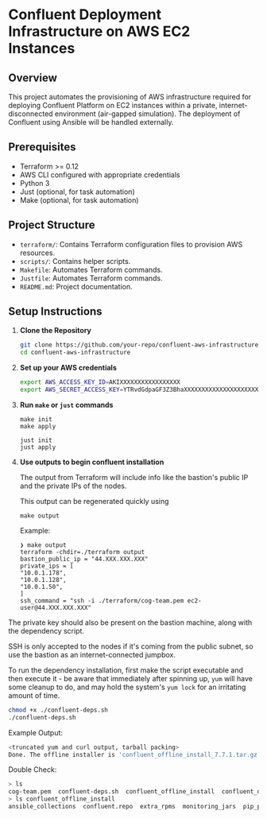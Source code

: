 # Confluent Deployment Infrastructure on AWS EC2 Instances

## Overview

This project automates the provisioning of AWS infrastructure required for deploying Confluent Platform on EC2 instances within a private, internet-disconnected environment (air-gapped simulation). The deployment of Confluent using Ansible will be handled externally.

## Prerequisites

- Terraform >= 0.12
- AWS CLI configured with appropriate credentials
- Python 3
- Just (optional, for task automation)
- Make (optional, for task automation)

## Project Structure

- `terraform/`: Contains Terraform configuration files to provision AWS resources.
- `scripts/`: Contains helper scripts.
- `Makefile`: Automates Terraform commands.
- `Justfile`: Automates Terraform commands.
- `README.md`: Project documentation.

## Setup Instructions

1. **Clone the Repository**

   ```bash
   git clone https://github.com/your-repo/confluent-aws-infrastructure.git
   cd confluent-aws-infrastructure
   ```

2. **Set up your AWS credentials**

    ```bash
    export AWS_ACCESS_KEY_ID=AKIXXXXXXXXXXXXXXXXX
    export AWS_SECRET_ACCESS_KEY=YTRvdGdpaGF3Z3BhaXXXXXXXXXXXXXXXXXXXXXXXXXXXXXXXXXXXX
    ```

3. **Run `make` or `just` commands**

    ```
    make init
    make apply
    ```

    ```
    just init
    just apply
    ```

4. **Use outputs to begin confluent installation**

    The output from Terraform will include info like the bastion's public IP and the private IPs of the nodes.

    This output can be regenerated quickly using

    ```
    make output
    ```

    Example:
    ```
    ❯ make output
    terraform -chdir=./terraform output
    bastion_public_ip = "44.XXX.XXX.XXX"
    private_ips = [
    "10.0.1.178",
    "10.0.1.128",
    "10.0.1.50",
    ]
    ssh_command = "ssh -i ./terraform/cog-team.pem ec2-user@44.XXX.XXX.XXX"
    ```

The private key should also be present on the bastion machine, along with the dependency script.

SSH is only accepted to the nodes if it's coming from the public subnet, so use the bastion as an internet-connected jumpbox.

To run the dependency installation, first make the script executable and then execute it - be aware that immediately after spinning up, `yum` will have some cleanup to do, and may hold the system's `yum lock` for an irritating amount of time.

```bash
chmod +x ./confluent-deps.sh
./confluent-deps.sh
```

Example Output:

```bash
<truncated yum and curl output, tarball packing>
Done. The offline installer is 'confluent_offline_install_7.7.1.tar.gz'
```

Double Check:

```bash
> ls
cog-team.pem  confluent-deps.sh  confluent_offline_install  confluent_offline_install_7.7.1.tar.gz
> ls confluent_offline_install
ansible_collections  confluent.repo  extra_rpms  monitoring_jars  pip_packages  rpms
```